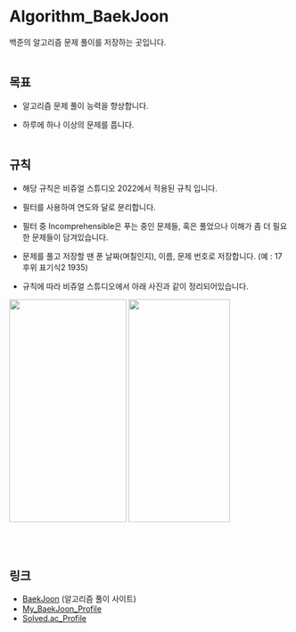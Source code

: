 # Algorithm_BaekJoon
백준의 알고리즘 문제 풀이를 저장하는 곳입니다.
<br><br>


## 목표
- 알고리즘 문제 풀이 능력을 향상합니다.

- 하루에 하나 이상의 문제를 풉니다.
<br><br>


## 규칙
- 해당 규칙은 비쥬얼 스튜디오 2022에서 적용된 규칙 입니다.

- 필터를 사용하여 연도와 달로 분리합니다.

- 필터 중 Incomprehensible은 푸는 중인 문제들, 혹은 풀었으나 이해가 좀 더 필요한 문제들이 담겨있습니다.

- 문제를 풀고 저장할 땐 푼 날짜(며칠인지), 이름, 문제 번호로 저장합니다. (예 : 17 후위 표기식2 1935)

- 규칙에 따라 비쥬얼 스튜디오에서 아래 사진과 같이 정리되어있습니다.

<img src="https://github.com/user-attachments/assets/97574dd7-1525-44d1-b52c-ef842a4d58b4" width="210" height="400"/>
<img src="https://github.com/user-attachments/assets/fb38f7ae-500f-479d-99a6-0efcc725c6d8" width="182" height="400"/>

<br><br>

## 링크
- [BaekJoon](https://www.acmicpc.net) (알고리즘 풀이 사이트)
- [My_BaekJoon_Profile](https://www.acmicpc.net/user/tjddms0923)
- [Solved.ac_Profile](https://solved.ac/profile/tjddms0923)
